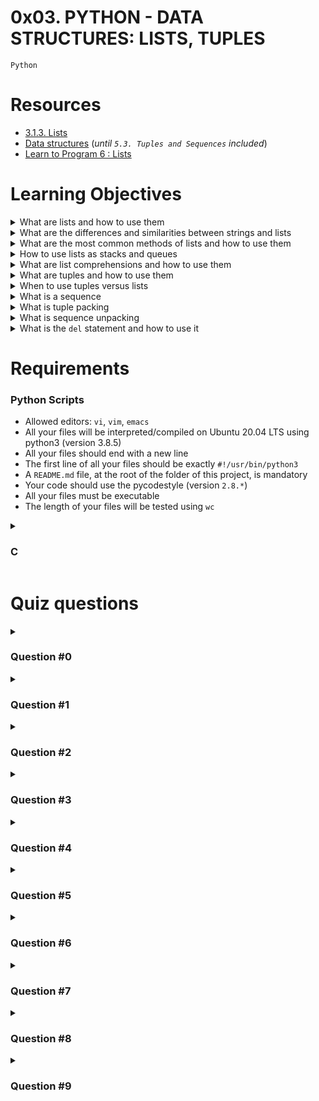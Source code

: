 # **0x03. PYTHON - DATA STRUCTURES: LISTS, TUPLES**
`Python`

# Resources
- [3.1.3. Lists](https://docs.python.org/3/tutorial/introduction.html#lists)
- [Data structures](https://docs.python.org/3/tutorial/datastructures.html) (*until `5.3. Tuples and Sequences` included*)
- [Learn to Program 6 : Lists](https://www.youtube.com/watch?v=A1HUzrvS-Pw)

# Learning Objectives
<details>
<summary>What are lists and how to use them</summary>
</details>

<details>
<summary>What are the differences and similarities between strings and lists</summary>
</details>

<details>
<summary>What are the most common methods of lists and how to use them</summary>
</details>

<details>
<summary>How to use lists as stacks and queues</summary>
</details>

<details>
<summary>What are list comprehensions and how to use them</summary>
</details>

<details>
<summary>What are tuples and how to use them</summary>
</details>

<details>
<summary>When to use tuples versus lists</summary>
</details>

<details>
<summary>What is a sequence</summary>
</details>

<details>
<summary>What is tuple packing</summary>
</details>

<details>
<summary>What is sequence unpacking</summary>
</details>

<details>
<summary>What is the <code>del</code> statement and how to use it</summary>
</details>

# Requirements
### Python Scripts
</summary>

- Allowed editors: `vi`, `vim`, `emacs`
- All your files will be interpreted/compiled on Ubuntu 20.04 LTS using python3 (version 3.8.5)
- All your files should end with a new line
- The first line of all your files should be exactly `#!/usr/bin/python3`
- A `README.md` file, at the root of the folder of this project, is mandatory
- Your code should use the pycodestyle (version `2.8.*`)
- All your files must be executable
- The length of your files will be tested using `wc`
</details>

<details>
<summary>

### C
</summary>

- Allowed editors: `vi`, `vim`, `emacs`
- All your files will be interpreted/compiled on Ubuntu 20.04 LTS using python3 (version 3.8.5)
- All your files should end with a new line
- Your code should use the `Betty` style. It will be checked using betty-style.pl and betty-doc.pl
- You are not allowed to use global variables
- No more than 5 functions per file
- In the following examples, the `main.c` files are shown as examples. You can use them to test your functions, but you don’t have to push them to your repo (if you do we won’t take them into account). We will use our own `main.c` files at compilation. Our `main.c` files might be different from the one shown in the examples
- The prototypes of all your functions should be included in your header file called `lists.h`
- Don’t forget to push your header file
- All your header files should be include guarded
</details>

# Quiz questions
<details>
<summary>

### Question #0
</summary>

What do these lines print?
```py
>>> a = [1, 2, 3, 4]
>>> b = a
>>> a[2] = 10
>>> b
```
- [ ] a
- [ ] b
- [ ] [1, 2, 3, 4]
- [x] [1, 2, 10, 4]
- [ ] [1]
</details>

<details>
<summary>

### Question #1
</summary>

What do these lines print?
```py
>>> a = [1, 2, 3, 4]
>>> a[1:3]
```
- [x] [2, 3]
- [ ] [1, 2]
- [ ] [1, 2, 3]

<details><summary>Explanation:</summary>

The index before the colon (`:`) is the start index (inclusive), and the index after the colon is the end index (exclusive). Therefore, `a[1:3]` will include elements at indices 1 and 2, but not the element at index 3.</details>
</details>

<details>
<summary>

### Question #2
</summary>
</details>

<details>
<summary>

### Question #3
</summary>
</details>

<details>
<summary>

### Question #4
</summary>
</details>

<details>
<summary>

### Question #5
</summary>
</details>

<details>
<summary>

### Question #6
</summary>
</details>

<details>
<summary>

### Question #7
</summary>
</details>

<details>
<summary>

### Question #8
</summary>
</details>

<details>
<summary>

### Question #9
</summary>
</details>
